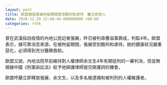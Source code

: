```yaml
---
layout: post
title: 歐盟稱張展被拘留期間曾受酷刑和虐待　籲立即放人
date: 2020-12-29 22:48:44.000000000 +08:00
categories: rthk
---
```


曾在武漢採訪疫情的內地公民記者張展，昨日被判尋釁滋事罪成，判監4年。歐盟表示，據可靠消息來源，在被拘留期間，張展受到酷刑和虐待，她的健康狀況嚴重惡化，必須得到充分醫療救助。

歐盟又說，內地法院早前維持對人權律師余文生4年有期徒刑的一審判決，但並無根據中國《刑事訴訟法》給予他辯護律師提交辯護詞的機會。

歐盟呼籲立即釋放張展、余文生，以及多名被逮捕和被判刑的人權維護者。
